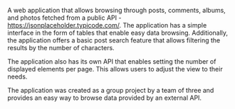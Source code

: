 A web application that allows browsing through posts, comments, albums, and photos fetched from a public API - https://jsonplaceholder.typicode.com/. The application has a simple interface in the form of tables that enable easy data browsing. Additionally, the application offers a basic post search feature that allows filtering the results by the number of characters.

The application also has its own API that enables setting the number of displayed elements per page. This allows users to adjust the view to their needs.

The application was created as a group project by a team of three and provides an easy way to browse data provided by an external API.
 
